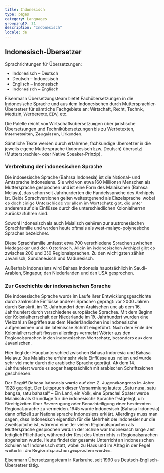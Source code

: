 ```yaml
---
title: Indonesisch
type: pages
category: Languages
groupingID: 21
description: "Indonesisch"
locale: de
---
```


## Indonesisch-Übersetzer

Sprachrichtungen für Übersetzungen:
- Indonesisch – Deutsch
- Deutsch – Indonesisch
- Englisch – Indonesisch
- Indonesisch – Englisch

Eisenmann Übersetzungsteam bietet Fachübersetzungen in die Indonesische Sprache und aus dem Indonesischen durch Muttersprachler-Übersetzer für sämtliche Fachgebiete an: Wirtschaft, Recht, Technik, Medizin, Werbetexte, EDV, etc.

Die Palette reicht von Wirtschaftsübersetzungen über juristische Übersetzungen und Technikübersetzungen bis zu Werbetexten, Internetseiten, Zeugnissen, Urkunden.

Sämtliche Texte werden durch erfahrene, fachkundige Übersetzer in die jeweils eigene Muttersprache (Indonesisch bzw. Deutsch) übersetzt (Muttersprachler- oder Native Speaker-Prinzip).

### Verbreitung der indonesischen Sprache
Die indonesische Sprache (Bahasa Indonesia) ist die National- und Amtsprache Indonesiens. Sie wird von etwa 160 Millionen Menschen als Muttersprache gesprochen und ist eine Form des Malaiischen (Bahasa Melayu), das schon seit Jahrhunderten die Handelssprache des Archipels ist. Beide Sprachversionen gelten weitestgehend als Einzelsprache, wobei es doch einige Unterschiede vor allem im Wortschatz gibt, die unter anderem auf die Einflüsse durch die unterschiedlichen Kolonialherren zurückzuführen sind.

Sowohl Indonesisch als auch Malaiisch gehören zur austronesischen Sprachfamilie und werden heute oftmals als west-malayo-polynesische Sprachen bezeichnet.

Diese Sprachfamilie umfasst etwa 700 verschiedene Sprachen zwischen Madagaskar und den Osterinseln. Allein im indonesischen Archipel gibt es zwischen 200 und 350 Regionalsprachen. Zu den wichtigsten zählen Javanisch, Sundanesisch und Maduresisch.

Außerhalb Indonesiens wird Bahasa Indonesia hauptsächlich in Saudi-Arabien, Singapur, den Niederlanden und den USA gesprochen.

### Zur Geschichte der indonesischen Sprache
Die indonesische Sprache wurde im Laufe ihrer Entwicklungsgeschichte durch zahlreiche Einflüsse anderer Sprachen geprägt: vor 2000 Jahren durch Sanskrit, im 13. Jahrhundert dem Arabischen und ab dem 16. Jahrhundert durch verschiedene europäische Sprachen. Mit dem Beginn der Kolonialherrschaft der Niederlande im 19. Jahrhundert wurden eine Vielzahl an Begriffen aus dem Niederländischen ins Indonesische aufgenommen und die lateinische Schrift eingeführt. Nach dem Ende der Kolonialherrschaft flossen allerdings vermehrt Wörter aus den Regionalsprachen in den indonesischen Wortschatz, besonders aus dem Javanischen.

Hier liegt der Hauptunterschied zwischen Bahasa Indonesia und Bahasa Melayu: Das Malaiische erfuhr sehr viele Einflüsse aus Indien und wurde sehr viel mehr durch die arabische Sprache geprägt. Ab dem 14. Jahrhundert wurde es sogar hauptsächlich mit arabischen Schriftzeichen geschrieben.

Der Begriff Bahasa Indonesia wurde auf dem 2. Jugendkongress im Jahre 1928 geprägt. Der Leitspruch dieser Versammlung lautete „Satu nusa, satu bangsa, satu bahasa!“ – Ein Land, ein Volk, eine Sprache! Später wurde Malaiisch als Grundlage für die indonesische Sprache festgelegt, um Streitigkeiten über Bevorzugung oder Benachteiligung einer bestimmten Regionalsprache zu vermeiden. 1945 wurde Indonesisch (Bahasa Indonesia) dann offiziell zur Nationalsprache Indonesiens erklärt. Allerdings muss man sagen, dass Indonesisch eigentlich für die Mehrheit der Indonesier nur die Zweitsprache ist, während eine der vielen Regionalsprachen als Muttersprache gesprochen wird. In der Schule war Indonesisch lange Zeit lediglich Pflichtfach, während der Rest des Unterrichts in Regionalsprachen abgehalten wurde. Heute findet der gesamte Unterricht an indonesischen Schulen auf Indonesisch statt, wobei zu Haus und im Alltag in der Regel weiterhin die Regionalsprachen gesprochen werden.

 
Eisenmann Übersetzungsteam in Karlsruhe, seit 1990 als Deutsch-Englisch-Übersetzer tätig.